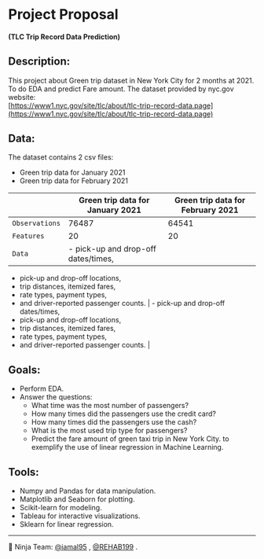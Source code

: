 # Project Proposal
#### (TLC Trip Record Data Prediction)

## Description:
This project about Green trip dataset in New York City for 2 months at 2021.
To do EDA and predict Fare amount.
The dataset provided by nyc.gov website:   
[https://www1.nyc.gov/site/tlc/about/tlc-trip-record-data.page](https://www1.nyc.gov/site/tlc/about/tlc-trip-record-data.page)     

## Data:
The dataset contains 2 csv files: 
* Green trip data for January 2021
* Green trip data for February 2021

|| Green trip data for January 2021 | Green trip data for February 2021 |
| --- | --- | --- |
| `Observations` | 76487 | 64541 |
| `Features` | 20 | 20 |
| `Data` | - pick-up and drop-off dates/times,
- pick-up and drop-off locations,
- trip distances, itemized fares, 
- rate types, payment types, 
- and driver-reported passenger counts. | - pick-up and drop-off dates/times, 
- pick-up and drop-off locations,
- trip distances, itemized fares, 
- rate types, payment types, 
- and driver-reported passenger counts. |



## Goals:
* Perform EDA. 
* Answer the questions:
  - What time was the most number of passengers? 
  - How many times did the passengers use the credit card?
  - How many times did the passengers use the cash?
  - What is the most used trip type for passengers?
  - Predict the fare amount of green taxi trip in New York City.
to exemplify the use of linear regression in Machine Learning.

## Tools:
* Numpy and Pandas for data manipulation.
* Matplotlib and Seaborn for plotting.
* Scikit-learn for modeling.
* Tableau for interactive visualizations.
* Sklearn for linear regression.

---
:ninja: Ninja Team: [@iamal95](https://github.com/iamal95) , [@REHAB199](https://github.com/REHAB199) .
